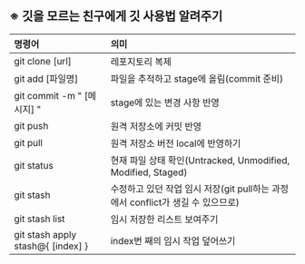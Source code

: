 ## ※ 깃을 모르는 친구에게 깃 사용법 알려주기

|명령어|의미|
|:---|:---|
|git clone [url]|레포지토리 복제|
|git add [파일명]|파일을 추적하고 stage에 올림(commit 준비)|
|git commit -m " [메시지] "|stage에 있는 변경 사항 반영|
|git push|원격 저장소에 커밋 반영|
|git pull|원격 저장소 버전 local에 반영하기|
|git status|현재 파일 상태 확인(Untracked, Unmodified, Modified, Staged)|
|git stash|수정하고 있던 작업 임시 저장(git pull하는 과정에서 conflict가 생길 수 있으므로)|
|git stash list|임시 저장한 리스트 보여주기|
|git stash apply stash@{ [index] }|index번 째의 임시 작업 덮어쓰기|
